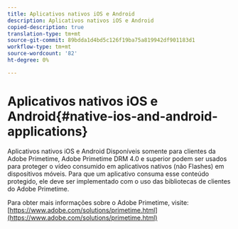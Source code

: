 ```yaml
---
title: Aplicativos nativos iOS e Android
description: Aplicativos nativos iOS e Android
copied-description: true
translation-type: tm+mt
source-git-commit: 89bdda1d4bd5c126f19ba75a819942df901183d1
workflow-type: tm+mt
source-wordcount: '82'
ht-degree: 0%

---
```



# Aplicativos nativos iOS e Android{#native-ios-and-android-applications}

Aplicativos nativos iOS e Android Disponíveis somente para clientes da Adobe Primetime, Adobe Primetime DRM 4.0 e superior podem ser usados para proteger o vídeo consumido em aplicativos nativos (não Flashes) em dispositivos móveis. Para que um aplicativo consuma esse conteúdo protegido, ele deve ser implementado com o uso das bibliotecas de clientes do Adobe Primetime.

Para obter mais informações sobre o Adobe Primetime, visite: [https://www.adobe.com/solutions/primetime.html](https://www.adobe.com/solutions/primetime.html)
